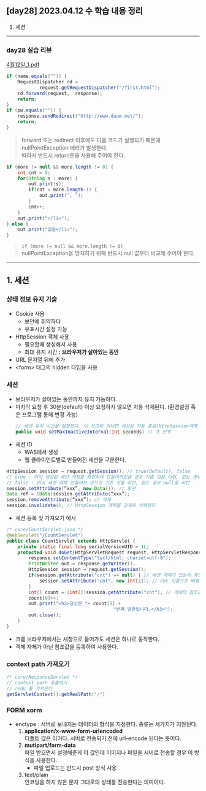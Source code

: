 ## [day28] 2023.04.12 수 학습 내용 정리
1. 세션
---
### day28 실습 리뷰
[4월12일_1.pdf](https://github.com/mowgood/kosastudy/blob/main/WEB/%EC%8B%A4%EC%8A%B5%EB%AC%B8%EC%A0%9C/4%EC%9B%9412%EC%9D%BC_1.pdf)
```java
if (name.equals("")) {
    RequestDispatcher rd = 
            request.getRequestDispatcher("/first.html");
    rd.forward(request,  response);
    return;
}
if (pw.equals("")) {
    response.sendRedirect("http://www.daum.net/");
    return;
}
```
> forward 또는 redirect 이후에도 다음 코드가 실행되기 때문에 nullPointException 에러가 발생한다.   
따라서 반드시 return문을 사용해 주어야 한다.
```java
if (more != null && more.length != 0) {
    int cnt = 0;
    for(String s : more) {
        out.print(s);
        if(cnt < more.length-1) {
            out.print(", ");
        }
        cnt++;
    }
    out.print("</li>");
} else {
    out.print("없음</li>");
}
```
> `if (more != null && more.length != 0)`   
nullPointException을 방지하기 위해 반드시 null 값부터 비교해 주어야 한다.
---
## 1. 세션
### 상태 정보 유지 기술
- Cookie 사용  
    - 보안에 취약하다
    - 유효시간 설정 가능
- HttpSession 객체 사용
    - 필요할때 생성해서 사용
    - 최대 유지 시간 : **브라우저가 살아있는 동안**
- URL 문자열 뒤에 추가
- \<form> 태그의 hidden 타입을 사용

### 세션
- 브라우저가 살아있는 동안까지 유지 가능하다.
- 마지막 요청 후 30분(default) 이상 요청하지 않으면 자동 삭제된다. (환경설정 혹은 프로그램 통해 변경 가능)
    ```java
    // 세션 유지 시간을 설정한다. 이 시간이 지나면 세션은 자동 종료(HttpSession객체 삭제)된다. 
    public void setMaxInactiveInterval(int seconds) // 초 단위
    ```
- 세션 ID 
    - WAS에서 생성
    - 웹 클라이언트별로 만들어진 세션을 구분한다.

```java
HttpSession session = request.getSession(); // true(default), false
// true : 이미 생성된 세션 객체를 확인하여 만들어져있을 경우 기존 것을 리턴, 없는 경우 새로 만든다.
// false : 이미 세션 객체 만들어져 있으면 기존 것을 리턴, 없는 경우 null을 리턴
session.setAttribute(“xxx”, new Data()); // 보관
Data ref = (Data)session.getAttribute(“xxx”);
session.removeAttribute(“xxx”); // 삭제
session.invalidate(); // HttpSession 객체를 강제로 삭제한다
```

- 세션 등록 및 가져오기 예시
```java
/* core/CountServlet.java */
@WebServlet("/CountServlet")
public class CountServlet extends HttpServlet {
	private static final long serialVersionUID = 1L;
	protected void doGet(HttpServletRequest request, HttpServletResponse response) throws ServletException, IOException {
		response.setContentType("text/html; charset=utf-8");
		PrintWriter out = response.getWriter();
		HttpSession session = request.getSession();
		if(session.getAttribute("cnt") == null) { // 세션 객체가 있는지 확인
			session.setAttribute("cnt", new int[1]); // cnt 이름으로 배열 객체의 참조값을 등록
		}
		int[] count = (int[])session.getAttribute("cnt"); // 객체의 참조값이 리턴됨
		count[0]++;
		out.print("<h3>당신은 "+ count[0] + 
				                       "번째 방문입니다.</h3>");		
		out.close();
	}
}
```
- 크롬 브라우저에서는 새창으로 들어가도 세션은 하나로 동작한다.
- 객체 자체가 아닌 참조값을 등록하여 사용한다.

### context path 가져오기
```java
/* core/ResponseServlet */
// context path 추출하기
// /edu 를 가져온다
getServletContext().getRealPath("/")
```

### FORM xorm
- enctype : 서버로 보내지는 데이터의 형식을 지정한다. 종류는 세가지가 지원된다.
    1. **application/x-www-form-urlencoded**    
    디폴트 값은 이거다. 서버로 전송되기 전에 url-encode 된다는 뜻이다.
    2. **mutipart/form-data**    
    파일 받으면서 설정해준게 이 값인데 이미지나 파일을 서버로 전송할 경우 이 방식을 사용한다.
        - 파일 업로드는 반드시 post 방식 사용
    3. text/plain  
    인코딩을 하지 않은 문자 그대로의 상태를 전송한다는 의미이다.
